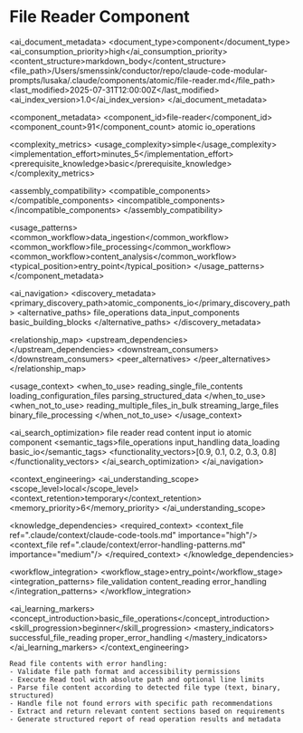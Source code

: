 # File Reader Component

<!-- AI_METADATA_START -->
<ai_document_metadata>
  <document_type>component</document_type>
  <ai_consumption_priority>high</ai_consumption_priority>
  <content_structure>markdown_body</content_structure>
  <file_path>/Users/smenssink/conductor/repo/claude-code-modular-prompts/lusaka/.claude/components/atomic/file-reader.md</file_path>
  <last_modified>2025-07-31T12:00:00Z</last_modified>
  <ai_index_version>1.0</ai_index_version>
</ai_document_metadata>

<component_metadata>
  <component_id>file-reader</component_id>
  <component_count>91</component_count>
  <category>atomic</category>
  <subcategory>io_operations</subcategory>
  
  <complexity_metrics>
    <usage_complexity>simple</usage_complexity>
    <implementation_effort>minutes_5</implementation_effort>
    <prerequisite_knowledge>basic</prerequisite_knowledge>
  </complexity_metrics>
  
  <assembly_compatibility>
    <compatible_components>
      <component ref="data-transformer" strength="strong"/>
      <component ref="output-formatter" strength="strong"/>
      <component ref="error-handler" strength="required"/>
      <component ref="path-validation" strength="required"/>
      <component ref="content-sanitizer" strength="medium"/>
    </compatible_components>
    <incompatible_components>
      <component ref="file-writer" reason="conflicting_io_operations"/>
    </incompatible_components>
  </assembly_compatibility>
  
  <usage_patterns>
    <common_workflow>data_ingestion</common_workflow>
    <common_workflow>file_processing</common_workflow>
    <common_workflow>content_analysis</common_workflow>
    <typical_position>entry_point</typical_position>
  </usage_patterns>
</component_metadata>

<ai_navigation>
  <discovery_metadata>
    <primary_discovery_path>atomic_components_io</primary_discovery_path>
    <alternative_paths>
      <path>file_operations</path>
      <path>data_input_components</path>
      <path>basic_building_blocks</path>
    </alternative_paths>
  </discovery_metadata>
  
  <relationship_map>
    <upstream_dependencies>
      <file type="component" ref="path-validation" relation="prerequisite"/>
      <file type="context" ref=".claude/context/file-handling-patterns.md" relation="best_practices"/>
    </upstream_dependencies>
    <downstream_consumers>
      <file type="component" ref="data-transformer" relation="common_next_step"/>
      <file type="component" ref="format-converter" relation="data_processing"/>
      <file type="command" ref="analyze-code" relation="uses_for_input"/>
    </downstream_consumers>
    <peer_alternatives>
      <file type="component" ref="stream-reader" similarity="0.70"/>
      <file type="component" ref="bulk-file-reader" similarity="0.65"/>
    </peer_alternatives>
  </relationship_map>
  
  <usage_context>
    <when_to_use>
      <scenario>reading_single_file_contents</scenario>
      <scenario>loading_configuration_files</scenario>
      <scenario>parsing_structured_data</scenario>
    </when_to_use>
    <when_not_to_use>
      <scenario>reading_multiple_files_in_bulk</scenario>
      <scenario>streaming_large_files</scenario>
      <scenario>binary_file_processing</scenario>
    </when_not_to_use>
  </usage_context>
  
  <ai_search_optimization>
    <keywords>file reader read content input io atomic component</keywords>
    <semantic_tags>file_operations input_handling data_loading basic_io</semantic_tags>
    <functionality_vectors>[0.9, 0.1, 0.2, 0.3, 0.8]</functionality_vectors>
  </ai_search_optimization>
</ai_navigation>

<context_engineering>
  <ai_understanding_scope>
    <scope_level>local</scope_level>
    <context_retention>temporary</context_retention>
    <memory_priority>6</memory_priority>
  </ai_understanding_scope>
  
  <knowledge_dependencies>
    <required_context>
      <context_file ref=".claude/context/claude-code-tools.md" importance="high"/>
      <context_file ref=".claude/context/error-handling-patterns.md" importance="medium"/>
    </required_context>
  </knowledge_dependencies>
  
  <workflow_integration>
    <workflow_stage>entry_point</workflow_stage>
    <integration_patterns>
      <pattern>file_validation</pattern>
      <pattern>content_reading</pattern>
      <pattern>error_handling</pattern>
    </integration_patterns>
  </workflow_integration>
  
  <ai_learning_markers>
    <concept_introduction>basic_file_operations</concept_introduction>
    <skill_progression>beginner</skill_progression>
    <mastery_indicators>
      <indicator>successful_file_reading</indicator>
      <indicator>proper_error_handling</indicator>
    </mastery_indicators>
  </ai_learning_markers>
</context_engineering>
<!-- AI_METADATA_END -->

```
Read file contents with error handling:
- Validate file path format and accessibility permissions
- Execute Read tool with absolute path and optional line limits
- Parse file content according to detected file type (text, binary, structured)
- Handle file not found errors with specific path recommendations
- Extract and return relevant content sections based on requirements
- Generate structured report of read operation results and metadata
```